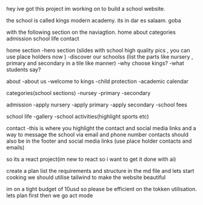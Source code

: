 hey ive got this project im working on to build a school website. 

the school is called kings modern academy. its in dar es salaam. goba 

with the following section on the naviagtion. 
 home about categories admission school life contact 

home section
-hero section (slides with school high quality pics , you can use place holders now )
-discover our schoolss (list the parts like nursery , primary and secondary in a tile like manner)
-why choose kings?
-what students say?

about
-about us
-welcome to kings
-child protection
-academic calendar

categories(school sections)
-nursey
-primary
-secondary

admission
-apply nursery
-apply primary
-apply secondary
-school fees

school life
-gallery
-school activities(highlight sports etc)

contact
-this is where you highlight the contact and social media links and a way to message the school via email and phone number
contacts should also be in the footer and social media links (use place holder contacts and emails)

so its a react project(im new to react so i want to get it done with ai)

create a plan list the requirements and structure in the md file and lets start cooking
we should utilise tailwind to make the website beautiful

im on a tight budget of 10usd so please be efficient on the tokken utilisation. lets plan first then we go act mode 